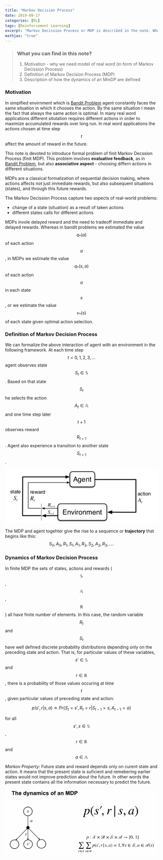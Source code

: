 ```yaml
---
title: "Markov Decision Process"
date: 2019-09-17
categories: [RL]
tags: [Reinforcement Learning]
excerpt: "Markov Decission Process or MDP is described in the note. What we can really benefit from having MDP available?"
mathjax: "true"
---
```


> ### What you can find in this note?
> 1. Motivation - why we need model of real word (in form of Markov Decission Process)
> 2. Definition of Markov Decision Process (MDP)
> 3. Description of how the dynamics of an MmDP are defined

### Motivation

In simplfied envirnment which is [Bandit Problem](http://www.damiankolmas.com/rl/Bandit-problem/) agent constantly faces the same situation in which it chooses the action. By the same situation I mean the fact that always the same action is optimal. In many real word applications different situtation requires different actions in order to maximize accumulated rewards over long run. In real word applications the actions chosen at time step $$t$$ affect the amount of reward in the future. 

This note is devoted to introduce formal problem of finit Markov Decssion Process (finit MDP). This problem involves **evaluative feedback**, as in [Bandit Problem](http://www.damiankolmas.com/rl/Bandit-problem/), but also **associative aspect** - choosing differn actions in different situations.

MDPs are a classical formalization of sequential decision making, where actions affects not just immediate rewards, but also subsequent situations (states), and through this future rewards.

The Markov Decission Process capture two aspects of real-world problems:
 - change of a state (situation) as a result of taken actions
 - different states calls for different actions 

MDPs invole delayed reward and the need to tradeoff immediate and delayed rewards. Whereas in bandit problems we estimated the value $$q_{*}(a)$$ of each action $$a$$, in MDPs we estimate the value $$q_{*}(s,a)$$ of each action $$a$$ in each state $$s$$, or we estimate the value $$v_{*}(s)$$ of each state given optimal action selection.

### Definition of Markov Decision Process

We can formalize the above interaction of agent with an environment in the following framework. At each time step $$t=0,1,2,3,...$$ agent observes state $$S_t\in\mathbb{S}$$. Based on that state $$S_t$$ he selects the action $$A_t\in\mathbb{A}$$ and one time step later $$t+1$$ observes reward $$R_{t+1}$$. Agent also experience a transition to another state $$S_{t+1}$$. 

![image](/images/MDP_framework_v1.png)

The MDP and agent togehter give the rise to a sequence or **trajectory** that begins like this:
$$S_0,A_0,R_1,S_1,A_1,R_2,S_2,A_2,R_3,....$$

### Dynamics of Markov Decision Process

In finite MDP the sets of states, actions and rewards ($$\mathbb{S}$$, $$\mathbb{A}$$, $$\mathbb{R}$$) all have finite number of elements. In this case, the random variable $$R_t$$ and $$S_t$$ have well defined discrete probability distributions depending only on the preceding state and action. That is, for particular values of these variables, $$s'\in\mathbb{S}$$ and $$r\in\mathbb{R}$$, there is a probability of those values occuring at time $$t$$, given particular values of preceding state and action:

$$p(s',r|s,a)\doteq Pr\{S_t=s',R_t=r | S_{t-1}=s, A_{t-1}=a \} $$

for all $$s',s\in\mathbb{S}$$, $$r\in\mathbb{R}$$ and $$a\in\mathbb{A}$$

*Markov Property:*
Future state and reward depends only on curent state and action. It means that the present state is suficient and remebering earlier states would not improve prediction about the future. In other words the present state contains all the information necessary to predict the future.

![image](/images/Dynamics_of_MDP.png)

